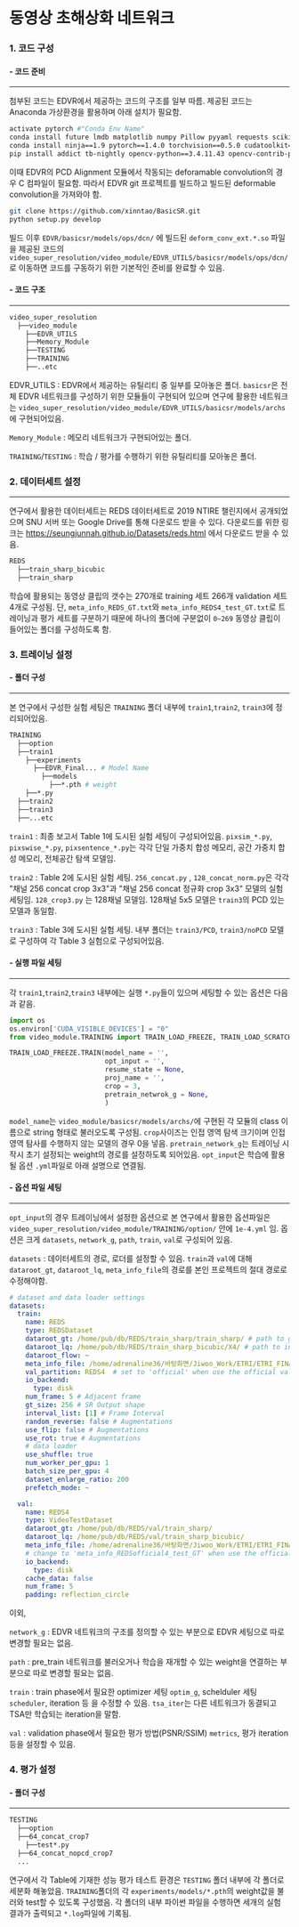 
# 동영상 초해상화 네트워크

### 1. 코드 구성

#### - 코드 준비
---
첨부된 코드는 EDVR에서 제공하는 코드의 구조를 일부 따름. 제공된 코드는 Anaconda 가상환경을 활용하며 아래 설치가 필요함.

```bash
activate pytorch #"Conda Env Name"
conda install future lmdb matplotlib numpy Pillow pyyaml requests scikit-image scipy tqdm yapf
conda install ninja==1.9 pytorch==1.4.0 torchvision==0.5.0 cudatoolkit=10.1 -c pytorch
pip install addict tb-nightly opencv-python==3.4.11.43 opencv-contrib-python==3.4.11.43
```
이때 EDVR의 PCD Alignment 모듈에서 작동되는 deforamable convolution의 경우 C 컴파일이 필요함. 따라서 EDVR git 프로젝트를 빌드하고 빌드된 deformable convolution을 가져와야 함.

```bash
git clone https://github.com/xinntao/BasicSR.git
python setup.py develop
```

빌드 이후 ```EDVR/basicsr/models/ops/dcn/``` 에 빌드된 ```deform_conv_ext.*.so``` 파일을 제공된 코드의 ```video_super_resolution/video_module/EDVR_UTILS/basicsr/models/ops/dcn/```로 이동하면 코드를 구동하기 위한 기본적인 준비를 완료할 수 있음.

#### - 코드 구조
---
```bash
video_super_resolution
  ├──video_module
    ├──EDVR_UTILS
    ├──Memory_Module
    ├──TESTING
    ├──TRAINING
    ├──..etc
```

EDVR_UTILS      : EDVR에서 제공하는 유틸리티 중 일부를 모아놓은 폴더. ```basicsr```은 전체 EDVR 네트워크를 구성하기 위한 모듈들이 구현되어 있으며 연구에 활용한 네트워크는 ```video_super_resolution/video_module/EDVR_UTILS/basicsr/models/archs```에 구현되어있음.

```Memory_Module```   : 메모리 네트워크가 구현되어있는 폴더.

```TRAINING```/```TESTING```  : 학습 / 평가를 수행하기 위한 유틸리티를 모아놓은 폴더.





### 2. 데이터세트 설정
---
연구에서 활용한 데이터세트는 REDS 데이터세트로 2019 NTIRE 챌린지에서 공개되었으며 SNU 서버 또는 Google Drive를 통해 다운로드 받을 수 있다. 다운로드를 위한 링크는 https://seungjunnah.github.io/Datasets/reds.html 에서 다운로드 받을 수 있음.
```bash
REDS
  ├──train_sharp_bicubic
  ├──train_sharp
```
학습에 활용되는 동영상 클립의 갯수는 270개로 training 세트 266개 validation 세트 4개로 구성됨. 단, ```meta_info_REDS_GT.txt```와 ```meta_info_REDS4_test_GT.txt```로 트레이닝과 평가 세트를 구분하기 때문에 하나의 폴더에 구분없이 ```0~269``` 동영상 클립이 들어있는 폴더를 구성하도록 함.



### 3. 트레이닝 설정

#### - 폴더 구성
---
본 연구에서 구성한 실험 세팅은 ```TRAINING``` 폴더 내부에 ```train1```,```train2```, ```train3```에 정리되어있음.
```bash
TRAINING
  ├──option
  ├──train1
    ├──experiments
      ├──EDVR_Final... # Model Name
        ├──models
          ├──*.pth # weight
    ├──*.py
  ├──train2
  ├──train3
  ├──...etc
```
```train1``` : 최종 보고서 Table 1에 도시된 실험 세팅이 구성되어있음. ```pixsim_*.py```, ```pixswise_*.py```, ```pixsentence_*.py```는 각각 단일 가중치 합성 메모리, 공간 가중치 합성 메모리, 전체공간 탐색 모델임.

```train2``` : Table 2에 도시된 실험 세팅. ```256_concat.py``` , ```128_concat_norm.py```은 각각 "채널 256 concat crop 3x3"과 "채널 256 concat 정규화 crop 3x3" 모델의 실험 세팅임. ```128_crop3.py``` 는 128채널 모델임. 128채널 5x5 모델은 ```train3```의 PCD 있는 모델과 동일함.

```train3``` : Table 3에 도시된 실험 세팅. 내부 폴더는 ```train3/PCD```, ```train3/noPCD``` 모델로 구성하여 각 Table 3 실험으로 구성되어있음.

#### - 실행 파일 세팅
---
각 ```train1```,```train2```,```train3``` 내부에는 실행 ```*.py```들이 있으며 세팅할 수 있는 옵션은 다음과 같음.
```python
import os
os.environ['CUDA_VISIBLE_DEVICES'] = "0"
from video_module.TRAINING import TRAIN_LOAD_FREEZE, TRAIN_LOAD_SCRATCH

TRAIN_LOAD_FREEZE.TRAIN(model_name = '',
                        opt_input = '',
                        resume_state = None,
                        proj_name = '',
                        crop = 3,
                        pretrain_netwrok_g = None,
                        )
```
```model_name```는 ```video_module/basicsr/models/archs/```에 구현된 각 모듈의 class 이름으로 string 형태로 불러오도록 구성됨.  ```crop```사이즈는 인접 영역 탐색 크기이며 인접 영역 탐사를 수행하지 않는 모델의 경우 0을 넣음. ```pretrain_network_g```는 트레이닝 시작시 초기 설정되는 weight의 경로를 설정하도록 되어있음. ```opt_input```은 학습에 활용될 옵션 ```.yml```파일로 아래 설명으로 연결됨.

#### - 옵션 파일 세팅
---
```opt_input```의 경우 트레이닝에서 설정한 옵션으로 본 연구에서 활용한 옵션파일은 ```video_super_resolution/video_module/TRAINING/option/``` 안에 ```1e-4.yml``` 임. 
옵션은 크게 ```datasets```, ```network_g```, ```path```, ```train```, ```val```로 구성되어 있음.

```datasets``` : 데이터세트의 경로, 로더를 설정할 수 있음. ```train```과 ```val```에 대해 ```dataroot_gt```, ```dataroot_lq```, ```meta_info_file```의 경로를 본인 프로젝트의 절대 경로로 수정해야함.

```yml
# dataset and data loader settings
datasets:
  train:
    name: REDS
    type: REDSDataset
    dataroot_gt: /home/pub/db/REDS/train_sharp/train_sharp/ # path to ground truth
    dataroot_lq: /home/pub/db/REDS/train_sharp_bicubic/X4/ # path to input image
    dataroot_flow: ~
    meta_info_file: /home/adrenaline36/바탕화면/Jiwoo_Work/ETRI/ETRI_FINAL/JW/EDVR_UTILS/meta_info/meta_info_REDS_GT.txt # path to train/val index text file (just like .csv)
    val_partition: REDS4  # set to 'official' when use the official validation partition
    io_backend:
      type: disk
    num_frame: 5 # Adjacent frame
    gt_size: 256 # SR Output shape
    interval_list: [1] # Frame Interval
    random_reverse: false # Augmentations
    use_flip: false # Augmentations
    use_rot: true # Augmentations
    # data loader
    use_shuffle: true
    num_worker_per_gpu: 1
    batch_size_per_gpu: 4
    dataset_enlarge_ratio: 200
    prefetch_mode: ~

  val:
    name: REDS4
    type: VideoTestDataset
    dataroot_gt: /home/pub/db/REDS/val/train_sharp/
    dataroot_lq: /home/pub/db/REDS/val/train_sharp_bicubic/
    meta_info_file: /home/adrenaline36/바탕화면/Jiwoo_Work/ETRI/ETRI_FINAL/JW/EDVR_UTILS/meta_info/meta_info_REDS4_test10_GT.txt
    # change to 'meta_info_REDSofficial4_test_GT' when use the official validation partition
    io_backend:
      type: disk
    cache_data: false
    num_frame: 5
    padding: reflection_circle
```

이외,

```network_g``` : EDVR 네트워크의 구조를 정의할 수 있는 부분으로 EDVR 세팅으로 따로 변경할 필요는 없음.

```path``` : pre_train 네트워크를 불러오거나 학습을 재개할 수 있는 weight을 연결하는 부분으로 따로 변경할 필요는 없음.

```train``` : train phase에서 필요한 optimizer 세팅 ```optim_g```, schelduler 세팅 ```scheduler```, iteration 등 을 수정할 수 있음. ```tsa_iter```는 다른 네트워크가 동결되고 TSA만 학습되는 iteration을 말함.

```val``` : validation phase에서 필요한 평가 방법(PSNR/SSIM) ```metrics```, 평가 iteration 등을 설정할 수 있음.


### 4. 평가 설정
#### - 폴더 구성
---
```bash
TESTING
  ├──option
  ├──64_concat_crop7
    ├──test*.py
  ├──64_concat_nopcd_crop7
  ...
```
연구에서 각 Table에 기재한 성능 평가 테스트 환경은 ```TESTING``` 폴더 내부에 각 폴더로 세분화 해놓았음. ```TRAINING```폴더의 각 ```experiments/models/*.pth```의 weight값을 불러와 test할 수 있도록 구성했음. 각 폴더의 내부 파이썬 파일을 수행하면 세개의 실험 결과가 출력되고 ```*.log```파일에 기록됨.













